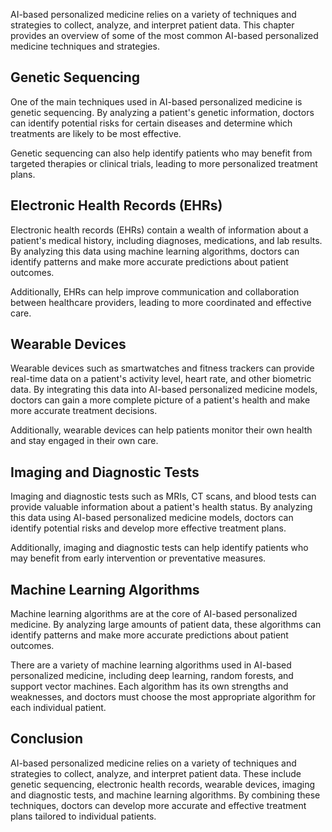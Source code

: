 
AI-based personalized medicine relies on a variety of techniques and strategies to collect, analyze, and interpret patient data. This chapter provides an overview of some of the most common AI-based personalized medicine techniques and strategies.

Genetic Sequencing
------------------

One of the main techniques used in AI-based personalized medicine is genetic sequencing. By analyzing a patient's genetic information, doctors can identify potential risks for certain diseases and determine which treatments are likely to be most effective.

Genetic sequencing can also help identify patients who may benefit from targeted therapies or clinical trials, leading to more personalized treatment plans.

Electronic Health Records (EHRs)
--------------------------------

Electronic health records (EHRs) contain a wealth of information about a patient's medical history, including diagnoses, medications, and lab results. By analyzing this data using machine learning algorithms, doctors can identify patterns and make more accurate predictions about patient outcomes.

Additionally, EHRs can help improve communication and collaboration between healthcare providers, leading to more coordinated and effective care.

Wearable Devices
----------------

Wearable devices such as smartwatches and fitness trackers can provide real-time data on a patient's activity level, heart rate, and other biometric data. By integrating this data into AI-based personalized medicine models, doctors can gain a more complete picture of a patient's health and make more accurate treatment decisions.

Additionally, wearable devices can help patients monitor their own health and stay engaged in their own care.

Imaging and Diagnostic Tests
----------------------------

Imaging and diagnostic tests such as MRIs, CT scans, and blood tests can provide valuable information about a patient's health status. By analyzing this data using AI-based personalized medicine models, doctors can identify potential risks and develop more effective treatment plans.

Additionally, imaging and diagnostic tests can help identify patients who may benefit from early intervention or preventative measures.

Machine Learning Algorithms
---------------------------

Machine learning algorithms are at the core of AI-based personalized medicine. By analyzing large amounts of patient data, these algorithms can identify patterns and make more accurate predictions about patient outcomes.

There are a variety of machine learning algorithms used in AI-based personalized medicine, including deep learning, random forests, and support vector machines. Each algorithm has its own strengths and weaknesses, and doctors must choose the most appropriate algorithm for each individual patient.

Conclusion
----------

AI-based personalized medicine relies on a variety of techniques and strategies to collect, analyze, and interpret patient data. These include genetic sequencing, electronic health records, wearable devices, imaging and diagnostic tests, and machine learning algorithms. By combining these techniques, doctors can develop more accurate and effective treatment plans tailored to individual patients.
